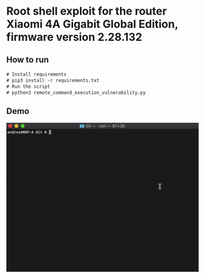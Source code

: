 # Root shell exploit for the router Xiaomi 4A Gigabit Global Edition, firmware version 2.28.132

## How to run

```
# Install requirements
# pip3 install -r requirements.txt
# Run the script
# python3 remote_command_execution_vulnerability.py
```

## Demo

![Alt Text](readme/exploit.gif)
